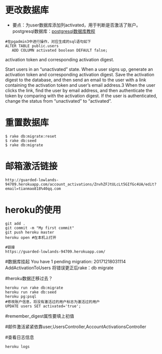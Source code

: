 # 更改数据库
- 要点：为user数据库添加列activated，用于判断是否激活了账户。
postgresql数据库：<a href="http://www.yiibai.com/postgresql/">postgresql数据库教程</a>


```
#在pgadmin3中进行操作，对应生成的sql语句如下
ALTER TABLE public.users
   ADD COLUMN activated boolean DEFAULT false;
```


 activation token and corresponding activation digest.


Start users in an “unactivated” state.
When a user signs up, generate an activation token and corresponding activation digest.
Save the activation digest to the database, and then send an email to the user with a link containing the activation token and user’s email address.3
When the user clicks the link, find the user by email address, and then authenticate the token by comparing with the activation digest.
If the user is authenticated, change the status from “unactivated” to “activated”.

# 重置数据库
```
$ rake db:migrate:reset
$ rake db:seed
$ rake db:migrate
```

# 邮箱激活链接
```
http://guarded-lowlands-94709.herokuapp.com/account_activations/ZnvhZFJtULcLt5GIfGc4UA/edit?email=tianmao818%40qq.com
```

# heroku的使用

```
git add .
git commit -m "My first commit"
git push heroku master
heroku open #在本机上打开
```

```
#链接
https://guarded-lowlands-94709.herokuapp.com/
```
#数据库挂起
You have 1 pending migration:
  20171218031114 AddActivationToUsers
将错误更正后rake：db migrate

#heroku数据迁移过去？
```
heroku run rake db:migrate
heroku run rake db:seed
heroku pg:psql
#修改账户信息，将没有激活过的用户标志为激活过的用户
UPDATE users SET activated='true';
```


#remember_digest属性要填上初值


#邮件激活紧紧依靠user,UsersController,AccountActivationsController

#查看日志信息
```
heroku logs
```
